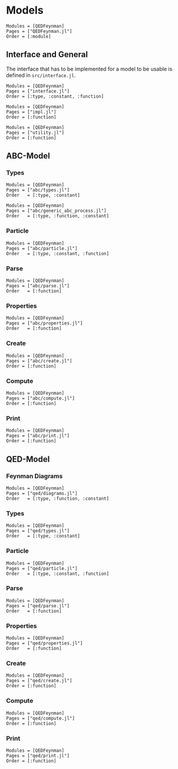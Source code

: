 # Models

```@autodocs
Modules = [QEDFeynman]
Pages = ["QEDFeynman.jl"]
Order = [:module]
```

## Interface and General

The interface that has to be implemented for a model to be usable is defined in `src/interface.jl`.

```@autodocs
Modules = [QEDFeynman]
Pages = ["interface.jl"]
Order = [:type, :constant, :function]
```

```@autodocs
Modules = [QEDFeynman]
Pages = ["impl.jl"]
Order = [:function]
```

```@autodocs
Modules = [QEDFeynman]
Pages = ["utility.jl"]
Order = [:function]
```

## ABC-Model

### Types
```@autodocs
Modules = [QEDFeynman]
Pages = ["abc/types.jl"]
Order   = [:type, :constant]
```

```@autodocs
Modules = [QEDFeynman]
Pages = ["abc/generic_abc_process.jl"]
Order   = [:type, :function, :constant]
```

### Particle
```@autodocs
Modules = [QEDFeynman]
Pages = ["abc/particle.jl"]
Order   = [:type, :constant, :function]
```

### Parse
```@autodocs
Modules = [QEDFeynman]
Pages = ["abc/parse.jl"]
Order   = [:function]
```

### Properties
```@autodocs
Modules = [QEDFeynman]
Pages = ["abc/properties.jl"]
Order   = [:function]
```

### Create
```@autodocs
Modules = [QEDFeynman]
Pages = ["abc/create.jl"]
Order = [:function]
```

### Compute
```@autodocs
Modules = [QEDFeynman]
Pages = ["abc/compute.jl"]
Order = [:function]
```

### Print
```@autodocs
Modules = [QEDFeynman]
Pages = ["abc/print.jl"]
Order = [:function]
```

## QED-Model

### Feynman Diagrams
```@autodocs
Modules = [QEDFeynman]
Pages = ["qed/diagrams.jl"]
Order   = [:type, :function, :constant]
```

### Types
```@autodocs
Modules = [QEDFeynman]
Pages = ["qed/types.jl"]
Order   = [:type, :constant]
```

### Particle
```@autodocs
Modules = [QEDFeynman]
Pages = ["qed/particle.jl"]
Order   = [:type, :constant, :function]
```

### Parse
```@autodocs
Modules = [QEDFeynman]
Pages = ["qed/parse.jl"]
Order   = [:function]
```

### Properties
```@autodocs
Modules = [QEDFeynman]
Pages = ["qed/properties.jl"]
Order   = [:function]
```

### Create
```@autodocs
Modules = [QEDFeynman]
Pages = ["qed/create.jl"]
Order = [:function]
```

### Compute
```@autodocs
Modules = [QEDFeynman]
Pages = ["qed/compute.jl"]
Order = [:function]
```

### Print
```@autodocs
Modules = [QEDFeynman]
Pages = ["qed/print.jl"]
Order = [:function]
```
